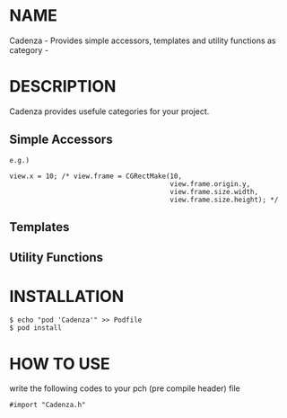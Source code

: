 # NAME

Cadenza - Provides simple accessors, templates and utility functions as category -

# DESCRIPTION

Cadenza provides usefule categories for your project.

## Simple Accessors

```
e.g.)

view.x = 10; /* view.frame = CGRectMake(10,
                                        view.frame.origin.y,
                                        view.frame.size.width,
                                        view.frame.size.height); */
```

## Templates


## Utility Functions

# INSTALLATION

```
$ echo "pod 'Cadenza'" >> Podfile
$ pod install
```
# HOW TO USE

write the following codes to your pch (pre compile header) file

```
#import "Cadenza.h"
```

